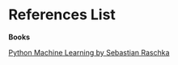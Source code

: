 # References List

**Books**

[Python Machine Learning by Sebastian Raschka](https://www.amazon.com/Python-Machine-Learning-Sebastian-Raschka-ebook/dp/B00YSILNL0)
